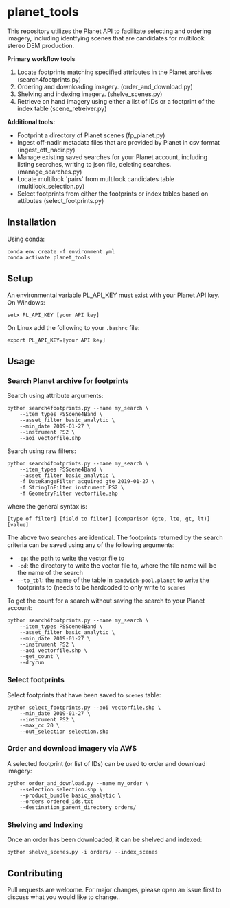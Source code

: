 # planet_tools

This repository utilizes the Planet API to facilitate selecting and ordering 
imagery, including identfying scenes that are candidates for multilook 
stereo DEM production.  

**Primary workflow tools**
1. Locate footprints matching specified attributes 
    in the Planet archives (search4footprints.py)  
2. Ordering and downloading imagery. (order_and_download.py)
3. Shelving and indexing imagery. (shelve_scenes.py)
4. Retrieve on hand imagery using either a list of IDs or 
    a footprint of the index table (scene_retreiver.py)

**Additional tools:**
* Footprint a directory of Planet scenes (fp_planet.py)
* Ingest off-nadir metadata files that are provided by Planet in 
    csv format (ingest_off_nadir.py)
* Manage existing saved searches for your Planet account, including 
    listing searches, writing to json file, deleting searches. 
    (manage_searches.py)  
* Locate multilook 'pairs' from multilook candidates table 
    (multilook_selection.py)
* Select footprints from either the footprints or index tables based
    on attibutes (select_footprints.py)


## Installation

Using conda:
```
conda env create -f environment.yml
conda activate planet_tools
```
## Setup
An environmental variable PL_API_KEY must exist with your Planet API key.  
On Windows:
```
setx PL_API_KEY [your API key]
```
On Linux add the following to your `.bashrc` file:
```
export PL_API_KEY=[your API key]
```

## Usage
### Search Planet archive for footprints
Search using attribute arguments:  
```
python search4footprints.py --name my_search \ 
    --item_types PSScene4Band \
    --asset_filter basic_analytic \
    --min_date 2019-01-27 \
    --instrument PS2 \
    --aoi vectorfile.shp 
```

Search using raw filters:  
```
python search4footprints.py --name my_search \ 
    --item_types PSScene4Band \
    --asset_filter basic_analytic \
    -f DateRangeFilter acquired gte 2019-01-27 \
    -f StringInFilter instrument PS2 \
    -f GeometryFilter vectorfile.shp
```
where the general syntax is:
```
[type of filter] [field to filter] [comparison (gte, lte, gt, lt)] [value]
```
The above two searches are identical. The footprints returned by the search
criteria can be saved using any of the following arguments:  
* `-op`: the path to write the vector file to
* `-od`: the directory to write the vector file to, where the file name 
will be the name of the search
* `--to_tbl`: the name of the table in `sandwich-pool.planet` to write
the footprints to (needs to be hardcoded to only write to `scenes`  

To get the count for a search without saving the search to your Planet 
account:
```
python search4footprints.py --name my_search \ 
    --item_types PSScene4Band \
    --asset_filter basic_analytic \
    --min_date 2019-01-27 \
    --instrument PS2 \
    --aoi vectorfile.shp \
    --get_count \
    --dryrun
```

### Select footprints
Select footprints that have been saved to `scenes` table:
```
python select_footprints.py --aoi vectorfile.shp \
    --min_date 2019-01-27 \
    --instrument PS2 \
    --max_cc 20 \
    --out_selection selection.shp
```

### Order and download imagery via AWS
A selected footprint (or list of IDs) can be used to order and download
imagery:
```
python order_and_download.py --name my_order \
    --selection selection.shp \
    --product_bundle basic_analytic \
    --orders ordered_ids.txt 
    --destination_parent_directory orders/
``` 

### Shelving and Indexing
Once an order has been downloaded, it can be shelved and indexed:
```
python shelve_scenes.py -i orders/ --index_scenes
```


## Contributing
Pull requests are welcome. For major changes, please open an issue first to discuss what 
you would like to change..


